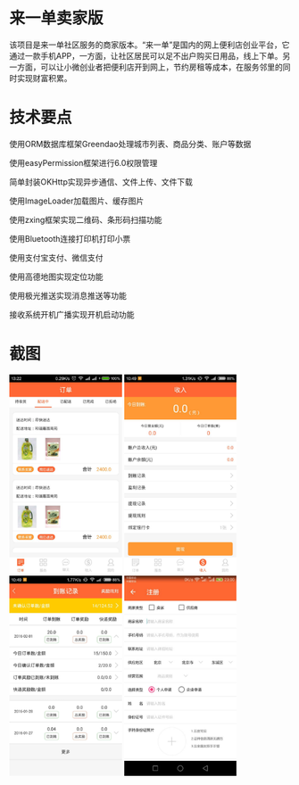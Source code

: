 # 来一单卖家版


   该项目是来一单社区服务的商家版本。“来一单”是国内的网上便利店创业平台，它通过一款手机APP，一方面，让社区居民可以足不出户购买日用品，线上下单。另一方面，可以让小微创业者把便利店开到网上，节约房租等成本，在服务邻里的同时实现财富积累。

# 技术要点

  使用ORM数据库框架Greendao处理城市列表、商品分类、账户等数据

  使用easyPermission框架进行6.0权限管理
  
  简单封装OKHttp实现异步通信、文件上传、文件下载
  
  使用ImageLoader加载图片、缓存图片
  
  使用zxing框架实现二维码、条形码扫描功能
  
  使用Bluetooth连接打印机打印小票
  
  使用支付宝支付、微信支付
  
  使用高德地图实现定位功能
  
  使用极光推送实现消息推送等功能
  
  接收系统开机广播实现开机启动功能

    
# 截图
<img src="screenshot/01.jpg" width="40%">
<img src="screenshot/02.jpg" width="40%">

<img src="screenshot/03.jpg" width="40%">
<img src="screenshot/04.jpg" width="40%">
